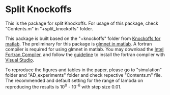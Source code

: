 # Split Knockoffs

This is the package for split Knockoffs. For usage of this package, check "Contents.m" in "+split_knockoffs" folder.

This package is built based on the "+knockoffs" folder from [Knockoffs for matlab](https://web.stanford.edu/group/candes/knockoffs/software/knockoffs/). The preliminary for this package is [glmnet in matlab](https://web.stanford.edu/~hastie/glmnet_matlab/). A fortran compiler is required for using glmnet in matlab. You may download the [Intel Fortran Compiler](https://software.intel.com/content/www/us/en/develop/articles/oneapi-standalone-components.html#fortran), and follow the [guideline](https://www.mathworks.com/support/requirements/previous-releases.html) to install the fortran compiler with [Visual Studio](https://visualstudio.microsoft.com/).

To reproduce the figures and tables in the paper, please go to "simulation" folder and "AD_experiments" folder and check repective "Contents.m" file. The recommended and default setting for the range of lambda on reproducing the results is 10<sup>0</sup> - 10<sup>-6</sup> with step size 0.01. 
